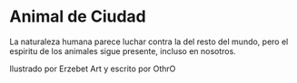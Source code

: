 Animal de Ciudad
===

La naturaleza humana parece luchar contra la del resto del mundo,
pero el espiritu de los animales sigue presente, incluso en nosotros.

Ilustrado por Erzebet Art y escrito por OthrO
